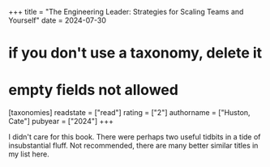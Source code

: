 +++
title = "The Engineering Leader: Strategies for Scaling Teams and Yourself"
date = 2024-07-30
# if you don't use a taxonomy, delete it
# empty fields not allowed
[taxonomies]
  readstate = ["read"]
  rating = ["2"]
  authorname = ["Huston, Cate"]
  pubyear = ["2024"]
+++

I didn't care for this book. There were perhaps two useful tidbits in a tide of insubstantial fluff. Not recommended, there are many better similar titles in my list here.